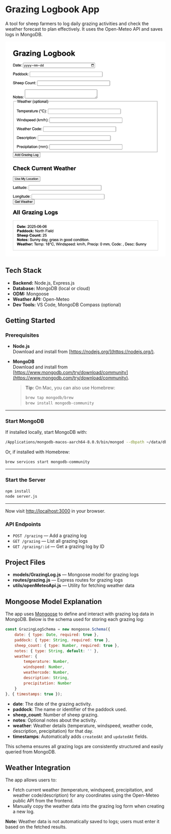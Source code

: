 # Grazing Logbook App

A tool for sheep farmers to log daily grazing activities and check the weather forecast to plan effectively. It uses the Open-Meteo API and saves logs in MongoDB.

![Grazing Logbook Screenshot](public/screenshot.png)

## Tech Stack
- **Backend:** Node.js, Express.js
- **Database:** MongoDB (local or cloud)
- **ODM:** Mongoose
- **Weather API:** Open-Meteo
- **Dev Tools:** VS Code, MongoDB Compass (optional)

## Getting Started

### Prerequisites

- **Node.js**  
  Download and install from [https://nodejs.org/](https://nodejs.org/).

- **MongoDB**  
  Download and install from [https://www.mongodb.com/try/download/community](https://www.mongodb.com/try/download/community).

  > **Tip:** On Mac, you can also use Homebrew:  
  > ```sh
  > brew tap mongodb/brew
  > brew install mongodb-community
  > ```

---

### Start MongoDB

If installed locally, start MongoDB with:
```sh
/Applications/mongodb-macos-aarch64-8.0.9/bin/mongod --dbpath ~/data/db
```
Or, if installed with Homebrew:
```sh
brew services start mongodb-community
```

---

### Start the Server

```sh
npm install
node server.js
```
---

Now visit [http://localhost:3000](http://localhost:3000) in your browser.

### API Endpoints
- `POST /grazing` — Add a grazing log
- `GET /grazing` — List all grazing logs
- `GET /grazing/:id` — Get a grazing log by ID

## Project Files

- **models/GrazingLog.js** — Mongoose model for grazing logs
- **routes/grazing.js** — Express routes for grazing logs
- **utils/openMeteoApi.js** — Utility for fetching weather data

## Mongoose Model Explanation

The app uses [Mongoose](https://mongoosejs.com/) to define and interact with grazing log data in MongoDB. Below is the schema used for storing each grazing log:

```javascript
const GrazingLogSchema = new mongoose.Schema({
    date: { type: Date, required: true },
    paddock: { type: String, required: true },
    sheep_count: { type: Number, required: true },
    notes: { type: String, default: '' },
    weather: {
        temperature: Number,
        windspeed: Number,
        weathercode: Number,
        description: String,
        precipitation: Number
    }
}, { timestamps: true });
```

- **date**: The date of the grazing activity.
- **paddock**: The name or identifier of the paddock used.
- **sheep_count**: Number of sheep grazing.
- **notes**: Optional notes about the activity.
- **weather**: Weather details (temperature, windspeed, weather code, description, precipitation) for that day.
- **timestamps**: Automatically adds `createdAt` and `updatedAt` fields.

This schema ensures all grazing logs are consistently structured and easily queried from MongoDB.

## Weather Integration

The app allows users to:
- Fetch current weather (temperature, windspeed, precipitation, and weather code/description) for any coordinates using the Open-Meteo public API from the frontend.
- Manually copy the weather data into the grazing log form when creating a new log.

**Note:** Weather data is not automatically saved to logs; users must enter it based on the fetched results.